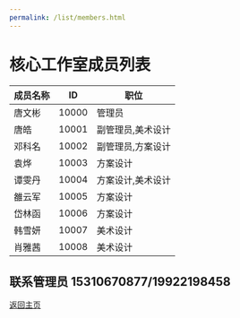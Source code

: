 ```yaml
---
permalink: /list/members.html
---
```



# 核心工作室成员列表


| 成员名称 | ID | 职位 |
|-|-|-|
| 唐文彬 | 10000 | 管理员 |
| 唐皓 | 10001 | 副管理员,美术设计 |
| 邓科名 | 10002 | 副管理员,方案设计 |
| 袁烨 | 10003 | 方案设计 |
| 谭雯丹 | 10004 | 方案设计,美术设计 |
| 雒云军 | 10005 | 方案设计 |
| 岱林函 | 10006 | 方案设计 |
| 韩雪妍 | 10007 | 美术设计 |
| 肖雅茜 | 10008 | 美术设计 |


## 联系管理员 15310670877/19922198458


[返回主页](https://corestudi0.github.io/)
